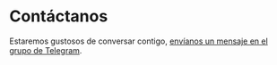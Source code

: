 # Contáctanos

Estaremos gustosos de conversar contigo,
[envíanos un mensaje en el grupo de Telegram](https://t.me/joinchat/OsfYP1xnFlxjN2Ix).
